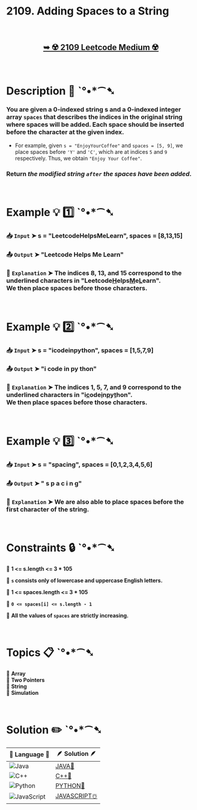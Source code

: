 # 2109. Adding Spaces to a String

</br>

<h2 align="center"> 

<a href="https://leetcode.com/problems/adding-spaces-to-a-string/description/?envType=daily-question&envId=2024-12-01"><strong>➥ ☢️ 2109 Leetcode Medium ☢️ </strong></a>
</h2>

</br>

# Description 📜 ˋ°•*⁀➷

### You are given a 0-indexed string s and a 0-indexed integer array `spaces` that describes the indices in the original string where spaces will be added. Each space should be inserted before the character at the given index.

- For example, given `s = "EnjoyYourCoffee"` and `spaces = [5, 9]`, we place spaces before `'Y'` and `'C'`, which are at indices `5` and `9` respectively. Thus, we obtain `"Enjoy Your Coffee"`.

### Return *the modified string `after` the spaces have been added*.

</br>

# Example 💡 1️⃣ ˋ°•*⁀➷

  ### 📥 `Input`  ➤ s = "LeetcodeHelpsMeLearn", spaces = [8,13,15]

  ### 📤 `Output`  ➤  "Leetcode Helps Me Learn"

  ### 🔦 `Explanation`  ➤ The indices 8, 13, and 15 correspond to the underlined characters in "Leetcode<u>H</u>elps<u>M</u>e<u>L</u>earn".</br> We then place spaces before those characters.

</br>

# Example 💡 2️⃣ ˋ°•*⁀➷

  ### 📥 `Input` ➤ s = "icodeinpython", spaces = [1,5,7,9]

  ### 📤 `Output`  ➤ "i code in py thon"

  ### 🔦 `Explanation` ➤ The indices 1, 5, 7, and 9 correspond to the underlined characters in "i<u>c</u>ode<u>i</u>n<u>p</u>y<u>t</u>hon".</br> We then place spaces before those characters.

</br>

# Example 💡 3️⃣ ˋ°•*⁀➷

  ### 📥 `Input` ➤ s = "spacing", spaces = [0,1,2,3,4,5,6]

  ### 📤 `Output`  ➤ " s p a c i n g"

  ### 🔦 `Explanation`  ➤ We are also able to place spaces before the first character of the string.

</br>

# Constraints 🔒 ˋ°•*⁀➷

🔹 **1 <= s.length <= 3 * 105** </br>

🔹 **`s` consists only of lowercase and uppercase English letters.** </br>

🔹 **1 <= spaces.length <= 3 * 105** </br>

🔹 **`0 <= spaces[i] <= s.length - 1`** </br>

🔹 **All the values of `spaces` are strictly increasing.** </br>

</br>

# Topics 📋 ˋ°•*⁀➷

🔸 **Array**  </br>
🔸 **Two Pointers**  </br>
🔸 **String**  </br>
🔸 **Simulation**  </br>

</br>

# Solution ✏️ ˋ°•*⁀➷

| 📒 Language 📒  | 🪶 Solution 🪶 |
| ------------- | ------------- |
|  ![Java](https://img.shields.io/badge/java-%23ED8B00.svg?style=for-the-badge&logo=openjdk&logoColor=white)  | [JAVA🍁](https://github.com/Prakhar-002/LEETCODE/blob/main/%F0%9F%93%9C%20Daily%20Challange%20%F0%9F%92%A1/12%20December%20%F0%9F%90%BB%E2%80%8D%E2%9D%84%EF%B8%8F%202024/03%20-%2012%20-%202024%20---%202109.%20Adding%20Spaces%20to%20a%20String%20%E2%98%83%EF%B8%8F%20%F0%9F%8D%81%20%F0%9F%8D%B0%20%F0%9F%8E%B2/%F0%9F%8D%81JAVA%20-%202109.%20Adding%20Spaces%20to%20a%20String.java) |
|  ![C++](https://img.shields.io/badge/c++-%2300599C.svg?style=for-the-badge&logo=c%2B%2B&logoColor=white)  | [C++🎲](https://github.com/Prakhar-002/LEETCODE/blob/main/%F0%9F%93%9C%20Daily%20Challange%20%F0%9F%92%A1/12%20December%20%F0%9F%90%BB%E2%80%8D%E2%9D%84%EF%B8%8F%202024/03%20-%2012%20-%202024%20---%202109.%20Adding%20Spaces%20to%20a%20String%20%E2%98%83%EF%B8%8F%20%F0%9F%8D%81%20%F0%9F%8D%B0%20%F0%9F%8E%B2/%F0%9F%8E%B2CPP%20-%202109.%20Adding%20Spaces%20to%20a%20String.cpp)  |
|  ![Python](https://img.shields.io/badge/python-3670A0?style=for-the-badge&logo=python&logoColor=ffdd54)    | [PYTHON🍰](https://github.com/Prakhar-002/LEETCODE/blob/main/%F0%9F%93%9C%20Daily%20Challange%20%F0%9F%92%A1/12%20December%20%F0%9F%90%BB%E2%80%8D%E2%9D%84%EF%B8%8F%202024/03%20-%2012%20-%202024%20---%202109.%20Adding%20Spaces%20to%20a%20String%20%E2%98%83%EF%B8%8F%20%F0%9F%8D%81%20%F0%9F%8D%B0%20%F0%9F%8E%B2/%F0%9F%8D%B0PYTHON%20-%202109.%20Adding%20Spaces%20to%20a%20String.py) |
| ![JavaScript](https://img.shields.io/badge/javascript-%23323330.svg?style=for-the-badge&logo=javascript&logoColor=%23F7DF1E)   | [JAVASCRIPT☃️](https://github.com/Prakhar-002/LEETCODE/blob/main/%F0%9F%93%9C%20Daily%20Challange%20%F0%9F%92%A1/12%20December%20%F0%9F%90%BB%E2%80%8D%E2%9D%84%EF%B8%8F%202024/03%20-%2012%20-%202024%20---%202109.%20Adding%20Spaces%20to%20a%20String%20%E2%98%83%EF%B8%8F%20%F0%9F%8D%81%20%F0%9F%8D%B0%20%F0%9F%8E%B2/%E2%98%83%EF%B8%8FJAVASCRIPT%20-%202109.%20Adding%20Spaces%20to%20a%20String.js) |
